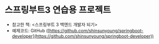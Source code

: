 스프링부트3 연습용 프로젝트
===========================
- 참고한 책: <스프링부트 3 백엔드 개발자 되기>
- 예제코드: GitHub ([https://github.com/shinsunyoung/springboot-developer](https://github.com/shinsunyoung/springboot-developer))

